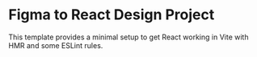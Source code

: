 # Figma to React Design Project 

This template provides a minimal setup to get React working in Vite with HMR and some ESLint rules.


